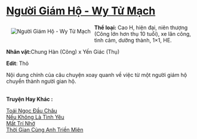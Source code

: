 <a href="https://utruyen.com/nguoi-giam-ho-wy-tu-mach/18726/" title="Người Giám Hộ - Wy Tử Mạch"><h1>Người Giám Hộ - Wy Tử Mạch</h1></a><div style="display:table"><img align="right" style="float: left; padding: 10px;" src="https://utruyen.com/images/story/200x260/nguoi-giam-ho-wy-tu-mach.jpg" alt="Người Giám Hộ - Wy Tử Mạch"><b>Thể loại:</b> Cao H, hiện đại, niên thượng (Công lớn hơn thụ 10 tuổi), xe lăn công, tình cảm, dưỡng thành, 1×1, HE.<p></p><b>Nhân vật:</b>Chung Hàn (Công) x Yến Giác (Thụ)<p></p><b>Edit</b>: Thỏ<p></p>Nội dung chính của câu chuyện xoay quanh về việc từ một người giám hộ chuyển thành người gian hộ.</div><p><br><b>Truyện Hay Khác :</b></p><a href="https://utruyen.com/toai-ngoc-dau-chau/18762/" alt="Toái Ngọc Đầu Châu">Toái Ngọc Đầu Châu</a><br/><a href="https://github.com/quanluxury/truyenhot/tree/master/truyenhay/443/" alt="Nếu Không Là Tình Yêu">Nếu Không Là Tình Yêu</a><br/><a href="https://github.com/quanluxury/ngontinh_sac/tree/master/truyenhay/19342/" alt="Mất Trí Nhớ">Mất Trí Nhớ</a><br/><a href="https://truyenngontinhay.wordpress.com/2019/10/03/thoi-gian-cung-anh-trien-mien/" alt="Thời Gian Cùng Anh Triền Miên">Thời Gian Cùng Anh Triền Miên</a><br/>